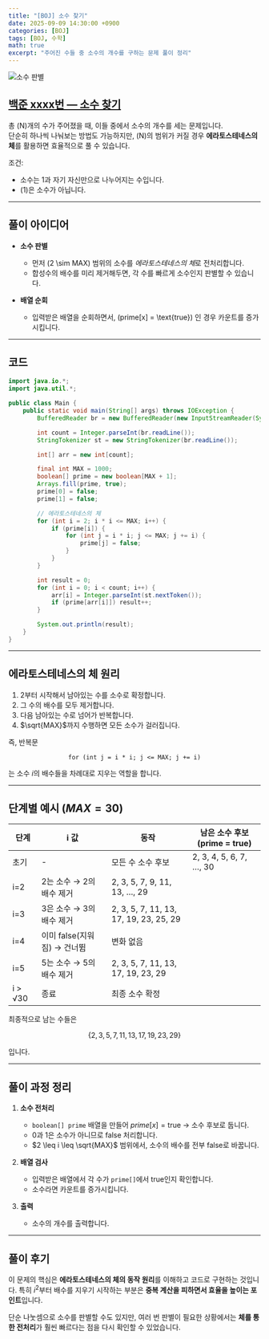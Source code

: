 ```yaml
---
title: "[BOJ] 소수 찾기"
date: 2025-09-09 14:30:00 +0900
categories: [BOJ]
tags: [BOJ, 수학]
math: true
excerpt: "주어진 수들 중 소수의 개수를 구하는 문제 풀이 정리"
---
```


![소수 판별](https://github.com/user-attachments/assets/0d719937-d512-4f22-b364-40bc22e86d42)

## [백준 xxxx번 — 소수 찾기](https://www.acmicpc.net/problem/xxxx)

총 \(N\)개의 수가 주어졌을 때, 이들 중에서 소수의 개수를 세는 문제입니다.  
단순히 하나씩 나눠보는 방법도 가능하지만, \(N\)의 범위가 커질 경우 **에라토스테네스의 체**를 활용하면 효율적으로 풀 수 있습니다.  

조건:
* 소수는 1과 자기 자신만으로 나누어지는 수입니다.
* \(1\)은 소수가 아닙니다.

---

## 풀이 아이디어

* **소수 판별**  
  * 먼저 \(2 \sim MAX\) 범위의 소수를 *에라토스테네스의 체*로 전처리합니다.
  * 합성수의 배수를 미리 제거해두면, 각 수를 빠르게 소수인지 판별할 수 있습니다.

* **배열 순회**  
  * 입력받은 배열을 순회하면서, \(prime[x] = \text{true}\) 인 경우 카운트를 증가시킵니다.


---

## 코드

```java
import java.io.*;
import java.util.*;

public class Main {
    public static void main(String[] args) throws IOException {
        BufferedReader br = new BufferedReader(new InputStreamReader(System.in));

        int count = Integer.parseInt(br.readLine());
        StringTokenizer st = new StringTokenizer(br.readLine());

        int[] arr = new int[count];

        final int MAX = 1000;
        boolean[] prime = new boolean[MAX + 1];
        Arrays.fill(prime, true);
        prime[0] = false;
        prime[1] = false;

        // 에라토스테네스의 체
        for (int i = 2; i * i <= MAX; i++) {
            if (prime[i]) {
                for (int j = i * i; j <= MAX; j += i) {
                    prime[j] = false;
                }
            }
        }

        int result = 0;
        for (int i = 0; i < count; i++) {
            arr[i] = Integer.parseInt(st.nextToken());
            if (prime[arr[i]]) result++;
        }

        System.out.println(result);
    }
}
````

---

## 에라토스테네스의 체 원리

1. $2$부터 시작해서 남아있는 수를 소수로 확정합니다.
2. 그 수의 배수를 모두 제거합니다.
3. 다음 남아있는 수로 넘어가 반복합니다.
4. $\sqrt{MAX}$까지 수행하면 모든 소수가 걸러집니다.

즉, 반복문

$$
\texttt{for (int j = i * i; j <= MAX; j += i)}
$$

는 소수 $i$의 배수들을 차례대로 지우는 역할을 합니다.

---

## 단계별 예시 ($MAX = 30$)

| 단계      | i 값                 | 동작                                     | 남은 소수 후보 (prime = true) |
| ------- | ------------------- | -------------------------------------- | ----------------------- |
| 초기      | -                   | 모든 수 소수 후보                             | 2, 3, 4, 5, 6, 7, …, 30 |
| i=2     | 2는 소수 → 2의 배수 제거    | 2, 3, 5, 7, 9, 11, 13, …, 29           |                         |
| i=3     | 3은 소수 → 3의 배수 제거    | 2, 3, 5, 7, 11, 13, 17, 19, 23, 25, 29 |                         |
| i=4     | 이미 false(지워짐) → 건너뜀 | 변화 없음                                  |                         |
| i=5     | 5는 소수 → 5의 배수 제거    | 2, 3, 5, 7, 11, 13, 17, 19, 23, 29     |                         |
| i > √30 | 종료                  | 최종 소수 확정                               |                         |

최종적으로 남는 수들은

$$
\{2, 3, 5, 7, 11, 13, 17, 19, 23, 29\}
$$

입니다.

---

## 풀이 과정 정리

1. **소수 전처리**

   * `boolean[] prime` 배열을 만들어 $prime[x] = \text{true}$ → 소수 후보로 둡니다.
   * $0$과 $1$은 소수가 아니므로 false 처리합니다.
   * $2 \leq i \leq \sqrt{MAX}$ 범위에서, 소수의 배수를 전부 false로 바꿉니다.

2. **배열 검사**

   * 입력받은 배열에서 각 수가 `prime[]`에서 true인지 확인합니다.
   * 소수라면 카운트를 증가시킵니다.

3. **출력**

   * 소수의 개수를 출력합니다.

---

## 풀이 후기

이 문제의 핵심은 **에라토스테네스의 체의 동작 원리**를 이해하고 코드로 구현하는 것입니다.
특히 $i^2$부터 배수를 지우기 시작하는 부분은 **중복 계산을 피하면서 효율을 높이는 포인트**입니다.

단순 나눗셈으로 소수를 판별할 수도 있지만, 여러 번 판별이 필요한 상황에서는 **체를 통한 전처리**가 훨씬 빠르다는 점을 다시 확인할 수 있었습니다.
